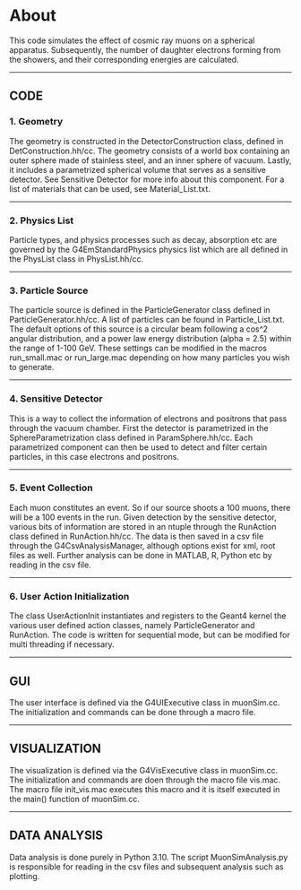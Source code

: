 # About
This code simulates the effect of cosmic ray muons on a 
spherical apparatus. Subsequently, the number of daughter 
electrons forming from the showers, and their corresponding
energies are calculated.

---

## CODE

### 1. Geometry

The geometry is constructed in the DetectorConstruction class, 
defined in DetConstruction.hh/cc. The geometry consists of a
 world box containing an outer sphere made of stainless steel, 
and an inner sphere of vacuum. Lastly, it includes a
parametrized spherical volume that serves as a sensitive detector.
See Sensitive Detector for more info about this component.
For a list of materials that can be used, see Material_List.txt.

***

### 2. Physics List

Particle types, and physics processes such as decay, absorption etc
are governed by the G4EmStandardPhysics physics list which are all 
defined in the PhysList class in PhysList.hh/cc. 

***

### 3. Particle Source

The particle source is defined in the ParticleGenerator class defined in 
ParticleGenerator.hh/cc. A list of particles can be found in Particle_List.txt.
The default options of this source is a circular beam following a cos^2 
angular distribution, and a power law energy distribution (alpha = 2.5)
within the range of 1-100 GeV. 
These settings can be modified in the macros run_small.mac or run_large.mac
 depending on how many particles you wish to generate.

***

### 4. Sensitive Detector

This is a way to collect the information of electrons and positrons that pass through the 
vacuum chamber. First the detector is parametrized in the 
SphereParametrization class defined in ParamSphere.hh/cc. 
Each parametrized component can then be used to detect and filter certain particles,
in this case electrons and positrons. 

***

### 5. Event Collection

Each muon constitutes an event. So if our source shoots a 100 muons, there will be 
a 100 events in the run. Given detection by the sensitive detector, various bits of information
are stored in an ntuple through the RunAction class defined in RunAction.hh/cc.
The data is then saved in a csv file through the G4CsvAnalysisManager,
although options exist for xml, root files as well. Further analysis can be done in 
MATLAB, R, Python etc by reading in the csv file. 

***

### 6. User Action Initialization

The class UserActionInit instantiates and registers to the Geant4 kernel 
the various user defined action classes, namely ParticleGenerator and RunAction.
The code is written for sequential mode, but can be modified for multi threading
 if necessary.

***
## GUI

The user interface is defined via the G4UIExecutive class in muonSim.cc.
The initialization and commands can be done through a macro file.

---

## VISUALIZATION

The visualization is defined via the G4VisExecutive class in muonSim.cc.
The initialization and commands are doen through the macro file
vis.mac. The macro file init_vis.mac executes this macro and it is itself executed 
in the main() function of muonSim.cc.

---
## DATA ANALYSIS

Data analysis is done purely in Python 3.10. The script MuonSimAnalysis.py 
is responsible for reading in the csv files and subsequent analysis such as 
plotting.
